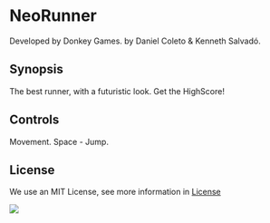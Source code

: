 # NeoRunner

Developed by Donkey Games.
by Daniel Coleto & Kenneth Salvadó.

**Synopsis**
--------
The best runner, with a futuristic look. Get the HighScore!

**Controls**
--------
Movement.
Space - Jump.

## License
We use an MIT License, see more information in [License](https://github.com/dandraws21/TechnoRunner/blob/master/LICENSE)

![](https://github.com/dandraws21/TechnoRunner/blob/master/ArtSources/DonkeyGames_logo.png)

